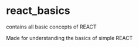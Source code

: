 # react_basics
contains all basic concepts of REACT

Made for understanding the basics of simple REACT
